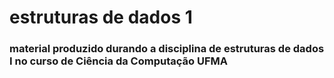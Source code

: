 # estruturas de dados 1
### material produzido durando a disciplina de estruturas de dados I no curso de Ciência da Computação UFMA
 
